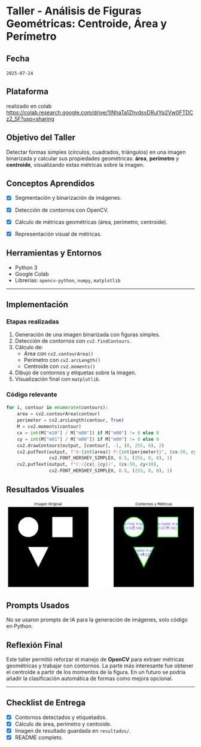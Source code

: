 #  Taller - Análisis de Figuras Geométricas: Centroide, Área y Perímetro

##  Fecha
`2025-07-24`

## Plataforma
realizado en colab
https://colab.research.google.com/drive/1INhaTa1ZhydsyDRulYq2Vw0FTDCz2_5F?usp=sharing


##  Objetivo del Taller
Detectar formas simples (círculos, cuadrados, triángulos) en una imagen binarizada y calcular sus propiedades geométricas: **área**, **perímetro** y **centroide**, visualizando estas métricas sobre la imagen.



##  Conceptos Aprendidos
- [x] Segmentación y binarización de imágenes.
- [x] Detección de contornos con OpenCV.
- [x] Cálculo de métricas geométricas (área, perímetro, centroide).
- [x] Representación visual de métricas.



##  Herramientas y Entornos
- Python 3
- Google Colab
- Librerías: `opencv-python`, `numpy`, `matplotlib`



---

##  Implementación

###  Etapas realizadas
1. Generación de una imagen binarizada con figuras simples.
2. Detección de contornos con `cv2.findContours`.
3. Cálculo de:
   - Área con `cv2.contourArea()`
   - Perímetro con `cv2.arcLength()`
   - Centroide con `cv2.moments()`
4. Dibujo de contornos y etiquetas sobre la imagen.
5. Visualización final con `matplotlib`.

###  Código relevante
```python
for i, contour in enumerate(contours):
    area = cv2.contourArea(contour)
    perimeter = cv2.arcLength(contour, True)
    M = cv2.moments(contour)
    cx = int(M["m10"] / M["m00"]) if M["m00"] != 0 else 0
    cy = int(M["m01"] / M["m00"]) if M["m00"] != 0 else 0
    cv2.drawContours(output, [contour], -1, (0, 255, 0), 2)
    cv2.putText(output, f"A:{int(area)} P:{int(perimeter)}", (cx-50, cy-10),
                cv2.FONT_HERSHEY_SIMPLEX, 0.5, (255, 0, 0), 1)
    cv2.putText(output, f"C:({cx},{cy})", (cx-50, cy+10),
                cv2.FONT_HERSHEY_SIMPLEX, 0.5, (255, 0, 0), 1)
```



##  Resultados Visuales
![alt text](image.png)



##  Prompts Usados
No se usaron prompts de IA para la generación de imágenes, solo código en Python.



##  Reflexión Final
Este taller permitió reforzar el manejo de **OpenCV** para extraer métricas geométricas y trabajar con contornos. La parte más interesante fue obtener el centroide a partir de los momentos de la figura. En un futuro se podría añadir la clasificación automática de formas como mejora opcional.

---

##  Checklist de Entrega
- [x] Contornos detectados y etiquetados.
- [x] Cálculo de área, perímetro y centroide.
- [x] Imagen de resultado guardada en `resultados/`.
- [x] README completo.

